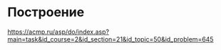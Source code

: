# Построение

<https://acmp.ru/asp/do/index.asp?main=task&id_course=2&id_section=21&id_topic=50&id_problem=645>

